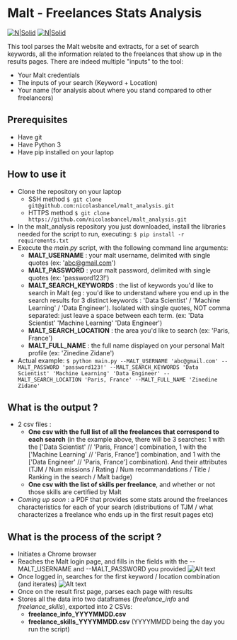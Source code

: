# Malt - Freelances Stats Analysis

[![N|Solid](https://news.malt.com/wp-content/uploads/2018/03/malt_logo_png.png)](https://www.malt.fr/)
[![N|Solid](https://cldup.com/dTxpPi9lDf.thumb.png)](https://nodesource.com/products/nsolid)

This tool parses the Malt website and extracts, for a set of search keywords, all the information related to the freelances that show up in the results pages. There are indeed multiple "inputs" to the tool:
- Your Malt credentials
- The inputs of your search (Keyword + Location)
- Your name (for analysis about where you stand compared to other freelancers)

## Prerequisites
- Have git
- Have Python 3
- Have pip
installed on your laptop

## How to use it
- Clone the repository on your laptop
  - SSH method
```$ git clone git@github.com:nicolasbancel/malt_analysis.git```
  - HTTPS method
```$ git clone https://github.com/nicolasbancel/malt_analysis.git```
- In the malt_analysis repository you just downloaded, install the libraries needed for the script to run, executing:
```$ pip install -r requirements.txt```
- Execute the *main.py* script, with the following command line arguments:
  - **MALT_USERNAME** : your malt username, delimited with single quotes (ex: 'abc@gmail.com')
  - **MALT_PASSWORD** : your malt password, delimited with single quotes (ex: 'password123!')
  - **MALT_SEARCH_KEYWORDS** : the list of keywords you'd like to search in Malt (eg : you'd like to understand where you end up in the search results for 3 distinct keywords : 'Data Scientist' / 'Machine Learning' / 'Data Engineer'). Isolated with single quotes, NOT comma separated: just leave a space between each term. (ex: 'Data Scientist' 'Machine Learning' 'Data Engineer')
  - **MALT_SEARCH_LOCATION** : the area you'd like to search (ex: 'Paris, France')
  - **MALT_FULL_NAME** : the full name displayed on your personal Malt profile (ex: 'Zinedine Zidane')
- Actual example:
```$ python main.py --MALT_USERNAME 'abc@gmail.com' --MALT_PASSWORD 'password123!' --MALT_SEARCH_KEYWORDS 'Data Scientist' 'Machine Learning' 'Data Engineer' --MALT_SEARCH_LOCATION 'Paris, France' --MALT_FULL_NAME 'Zinedine Zidane'```

## What is the output ?
- 2 csv files :
  - **One csv with the full list of all the freelances that correspond to each search** (in the example above, there will be 3 searches: 1 with the ['Data Scientist' // 'Paris, France'] combination, 1 with the ['Machine Learning' // 'Paris, France'] combination, and 1 with the ['Data Engineer' // 'Paris, France'] combination). And their attributes (TJM / Num missions / Rating / Num recommandations / Title / Ranking in the search / Malt badge)
  - **One csv with the list of skills per freelance**, and whether or not those skills are certified by Malt
- _Coming up soon_ : a PDF that provides some stats around the freelances characteristics for each of your search (distributions of TJM / what characterizes a freelance who ends up in the first result pages etc)

## What is the process of the script ?
- Initiates a Chrome browser
- Reaches the Malt login page, and fills in the fields with the --MALT_USERNAME and --MALT_PASSWORD you provided
![Alt text](https://github.com/nicolasbancel/malt_analysis/blob/master/img/login_malt.png "Login Page - Malt")
- Once logged in, searches for the first keyword / location combination (and iterates)
![Alt text](https://github.com/nicolasbancel/malt_analysis/blob/master/img/search_malt.png "Login Page - Malt")
- Once on the result first page, parses each page with results
- Stores all the data into two dataframes (_freelance_info_ and _freelance_skills_), exported into 2 CSVs:
  - **freelance_info_YYYYMMDD.csv**
  - **freelance_skills_YYYYMMDD.csv** (YYYYMMDD being the day you run the script)
